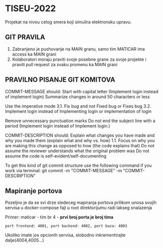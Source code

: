 # TISEU-2022
Projekat na nivou celog smera koji simulira elektronsku upravu.

## GIT PRAVILA
1. Zabranjeno je pushovanje na MAIN granu, samo tim MATICAR ima access ka MAIN grani
2. Kolaboratori moraju praviti svoje posebne grane za svoje projekte i praviti pull request za svaku promenu ka MAIN grani

## PRAVILNO PISANJE GIT KOMITOVA
  COMMIT-MESSAGE should:
    Start with capital letter (Implement login instead of implement login)
    Summarize changes in around 50 characters or less
 
  Use the imperative mode
    3.1. Fix bug and not Fixed bug or Fixes bug
    3.2. Implement login instead of Implementing login or implementation of login

  Remove unnecessary punctuation marks
  Do not end the subject line with a period (Implement login instead of Implement login.)
  
COMMIT-DESCRIPTION should:
  Explain what changes you have made and why you made them (explain what and why vs. how)
  1.1. Focus on why you are making this change as opposed to how (the code explains that)
    Do not assume the reviewer understands what the original problem was
    Do not assume the code is self-evident/self-documenting
  
To get this kind of git commit structure use the following command if you work via terminal:
git commit -m "COMMIT-MESSAGE" -m "COMMIT-DESCRIPTION"


## Mapiranje portova

Pozeljno je da se svi drze sledeceg mapiranja portova prilikom unosa svojih servisa
u docker-compose fajl u root direktorijumu radi lakseg snalazenja

Primer:
maticar - tim br 4 - **prvi broj porta je broj tima**

```port frontend: 4001, port backend: 4002, port baza: 4003```

Ukoliko imate jos opcionih servisa, slobodno inkrementirajte dalje(4004,4005...)
